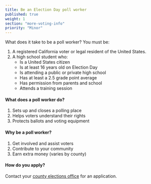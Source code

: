 ```yaml
---
title: Be an Election Day poll worker
published: true
weight: 1
section: "more-voting-info"
priority: "Minor"
---
```

What does it take to be a poll worker? You must be:  

1. A registered California voter or legal resident of the United States.
2. A high school student who:  
	- Is a United States citizen  
	- Is at least 16 years old on Election Day  
	- Is attending a public or private high school   
    - Has at least a 2.5 grade point average  
    - Has permission from parents and school  
    - Attends a training session  
    
#### What does a poll worker do?  
1. Sets up and closes a polling place  
2. Helps voters understand their rights  
3. Protects ballots and voting equipment  

#### Why be a poll worker?  
1. Get involved and assist voters  
2. Contribute to your community  
3. Earn extra money (varies by county)  

#### How do you apply?  
Contact your [county elections office](#section-election-office-contact) for an application.

